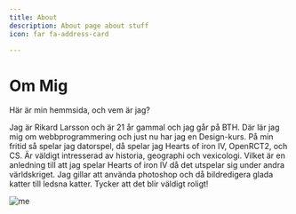 ```yaml
---
title: About
description: About page about stuff
icon: far fa-address-card

---
```

Om Mig 
================
Här är min  hemmsida, och vem är jag?

Jag är Rikard Larsson och är 21 år gammal och jag går på BTH. Där lär jag mig om webbprogrammering och just nu har jag en Design-kurs. 
På min fritid så spelar jag datorspel, då spelar jag Hearts of iron IV, OpenRCT2, och CS. 
Är väldigt intresserad av historia, geographi och vexicologi. Vilket är en anledning till att jag spelar Hearts of iron IV då det utspelar sig under andra världskriget. 
Jag gillar att använda photoshop och då bildredigera glada katter till ledsna katter. Tycker att det blir väldigt roligt!



![me](%assets_url%/img/thumbsup.png) 